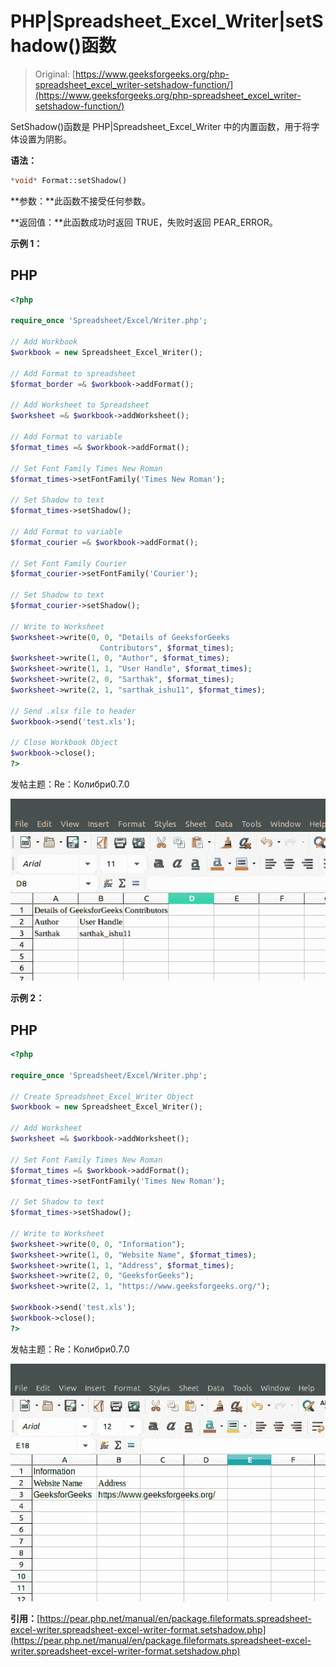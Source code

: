 # PHP|Spreadsheet_Excel_Writer|setShadow()函数

> Original: [https://www.geeksforgeeks.org/php-spreadsheet_excel_writer-setshadow-function/](https://www.geeksforgeeks.org/php-spreadsheet_excel_writer-setshadow-function/)

SetShadow()函数是 PHP|Spreadsheet_Excel_Writer 中的内置函数，用于将字体设置为阴影。

**语法：**

```php
*void* Format::setShadow()
```

**参数：**此函数不接受任何参数。

**返回值：**此函数成功时返回 TRUE，失败时返回 PEAR_ERROR。

**示例 1：**

## PHP

```php
<?php

require_once 'Spreadsheet/Excel/Writer.php';

// Add Workbook
$workbook = new Spreadsheet_Excel_Writer();

// Add Format to spreadsheet
$format_border =& $workbook->addFormat();

// Add Worksheet to Spreadsheet
$worksheet =& $workbook->addWorksheet();

// Add Format to variable
$format_times =& $workbook->addFormat();

// Set Font Family Times New Roman
$format_times->setFontFamily('Times New Roman');

// Set Shadow to text
$format_times->setShadow();

// Add Format to variable
$format_courier =& $workbook->addFormat();

// Set Font Family Courier
$format_courier->setFontFamily('Courier');

// Set Shadow to text
$format_courier->setShadow();

// Write to Worksheet
$worksheet->write(0, 0, "Details of GeeksforGeeks
                    Contributors", $format_times);
$worksheet->write(1, 0, "Author", $format_times);
$worksheet->write(1, 1, "User Handle", $format_times);
$worksheet->write(2, 0, "Sarthak", $format_times);
$worksheet->write(2, 1, "sarthak_ishu11", $format_times);

// Send .xlsx file to header
$workbook->send('test.xls');

// Close Workbook Object
$workbook->close();
?>
```

发帖主题：Re：Колибри0.7.0

![](img/70aea467c398cbbedf00441c3bd863b4.png)

**示例 2：**

## PHP

```php
<?php

require_once 'Spreadsheet/Excel/Writer.php';

// Create Spreadsheet_Excel_Writer Object
$workbook = new Spreadsheet_Excel_Writer();

// Add Worksheet
$worksheet =& $workbook->addWorksheet();

// Set Font Family Times New Roman
$format_times =& $workbook->addFormat();
$format_times->setFontFamily('Times New Roman');

// Set Shadow to text
$format_times->setShadow();

// Write to Worksheet
$worksheet->write(0, 0, "Information");
$worksheet->write(1, 0, "Website Name", $format_times);
$worksheet->write(1, 1, "Address", $format_times);
$worksheet->write(2, 0, "GeeksforGeeks");
$worksheet->write(2, 1, "https://www.geeksforgeeks.org/");

$workbook->send('test.xls');
$workbook->close();
?>
```

发帖主题：Re：Колибри0.7.0

![](img/e9f5fac8242b47baa6ee94bf6b8c0178.png)

**引用：**[https://pear.php.net/manual/en/package.fileformats.spreadsheet-excel-writer.spreadsheet-excel-writer-format.setshadow.php](https://pear.php.net/manual/en/package.fileformats.spreadsheet-excel-writer.spreadsheet-excel-writer-format.setshadow.php)